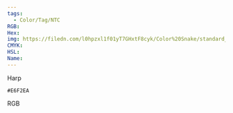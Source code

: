 ```yaml
---
tags:
  - Color/Tag/NTC
RGB:
Hex:
img: https://filedn.com/l0hpzxl1f01yT7GHxtF8cyk/Color%20Snake/standard_csv_to_svg/%23/E6F2EA.svg
CMYK:
HSL:
Name:
---
```

Harp
```palette
#E6F2EA
```
RGB
